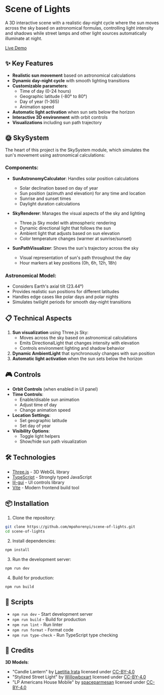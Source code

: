 # Scene of Lights

A 3D interactive scene with a realistic day-night cycle where the sun moves across the sky based on astronomical formulas, controlling light intensity and shadows while street lamps and other light sources automatically illuminate at night.

[Live Demo](https://scene-of-lights.vercel.app/)

## ✨ Key Features

- **Realistic sun movement** based on astronomical calculations
- **Dynamic day-night cycle** with smooth lighting transitions
- **Customizable parameters**:
  - Time of day (0-24 hours)
  - Geographic latitude (-80° to 80°)
  - Day of year (1-365)
  - Animation speed
- **Automatic light activation** when sun sets below the horizon
- **Interactive 3D environment** with orbit controls
- **Visualizations** including sun path trajectory

## 🌞 SkySystem

The heart of this project is the SkySystem module, which simulates the sun's movement using astronomical calculations:

### Components:

- **SunAstronomyCalculator**: Handles solar position calculations
  - Solar declination based on day of year
  - Sun position (azimuth and elevation) for any time and location
  - Sunrise and sunset times
  - Daylight duration calculations
  
- **SkyRenderer**: Manages the visual aspects of the sky and lighting
  - Three.js Sky model with atmospheric rendering
  - Dynamic directional light that follows the sun
  - Ambient light that adjusts based on sun elevation
  - Color temperature changes (warmer at sunrise/sunset)
  
- **SunPathVisualizer**: Shows the sun's trajectory across the sky
  - Visual representation of sun's path throughout the day
  - Hour markers at key positions (0h, 6h, 12h, 18h)

### Astronomical Model:

- Considers Earth's axial tilt (23.44°)
- Provides realistic sun positions for different latitudes
- Handles edge cases like polar days and polar nights
- Simulates twilight periods for smooth day-night transitions

## 📋 Technical Aspects


1. **Sun visualization** using Three.js Sky:
   - Moves across the sky based on astronomical calculations
   - Emits DirectionalLight that changes intensity with elevation
   - Controls environment lighting and shadow behavior
2. **Dynamic AmbientLight** that synchronously changes with sun position
3. **Automatic light activation** when the sun sets below the horizon

## 🎮 Controls

- **Orbit Controls** (when enabled in UI panel)
- **Time Controls**:
  - Enable/disable sun animation
  - Adjust time of day
  - Change animation speed
- **Location Settings**:
  - Set geographic latitude
  - Set day of year
- **Visibility Options**:
  - Toggle light helpers
  - Show/hide sun path visualization

## 🛠️ Technologies

- [Three.js](https://threejs.org/) - 3D WebGL library
- [TypeScript](https://www.typescriptlang.org/) - Strongly typed JavaScript
- [lil-gui](https://lil-gui.georgealways.com/) - UI controls library
- [Vite](https://vitejs.dev/) - Modern frontend build tool

## 📦 Installation

1. Clone the repository:
```bash
git clone https://github.com/mpohorenyi/scene-of-lights.git
cd scene-of-lights
```

2. Install dependencies:
```bash
npm install
```

3. Run the development server:
```bash
npm run dev
```

4. Build for production:
```bash
npm run build
```

## 📝 Scripts

- `npm run dev` - Start development server
- `npm run build` - Build for production
- `npm run lint` - Run linter
- `npm run format` - Format code
- `npm run type-check` - Run TypeScript type checking

## 🙏 Credits

**3D Models**:
  - "Candle Lantern" by [Laetitia Irata](https://sketchfab.com/LaetitiaIrata) licensed under [CC-BY-4.0](http://creativecommons.org/licenses/by/4.0/)
  - "Stylized Street Light" by [Willowboxart](https://sketchfab.com/willowboxart) licensed under [CC-BY-4.0](http://creativecommons.org/licenses/by/4.0/)
  - "LP Americans House Mobile" by [spaceparmesan](https://sketchfab.com/spaceparmesan) licensed under [CC-BY-4.0](http://creativecommons.org/licenses/by/4.0/)

